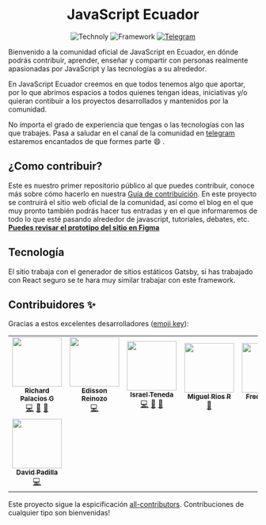 <h1 align="center">JavaScript Ecuador</h1>
<div align="center">

![Technoly](https://img.shields.io/badge/Main%20Tech-Gatsby-blueviolet)
![Framework](https://img.shields.io/badge/Framework-React%20JS-blue)
[![Telegram](https://img.shields.io/badge/Channel-Telegram-informational)](https://t.me/javascriptecuador)

</div>
Bienvenido a la comunidad oficial de JavaScript en Ecuador, en dónde podrás contribuir, aprender, enseñar y compartir con personas realmente apasionadas por JavaScript y las tecnologías a su alrededor.

En JavaScript Ecuador creemos en que todos tenemos algo que aportar, por lo que abrimos espacios a todos quienes tengan ideas, iniciativas y/o quieran contibuir a los proyectos desarrollados y mantenidos por la comunidad.

No importa el grado de experiencia que tengas o las tecnologías con las que trabajes. Pasa a saludar en el canal de la comunidad en [telegram](https://t.me/javascriptecuador) estaremos encantados de que formes parte :smile: .

## ¿Como contribuir?

Este es nuestro primer repositorio público al que puedes contribuir, conoce más sobre cómo hacerlo en nuestra [Guía de contribuición](https://github.com/javascriptecuador/web/blob/master/CONTRIBUTING.md). En este proyecto se contruirá el sitio web oficial de la comunidad, así como el blog en el que muy pronto también podrás hacer tus entradas y en el que informaremos de todo lo que esté pasando alrededor de javascript, tutoriales, debates, etc. **[Puedes revisar el prototipo del sitio en Figma](https://www.figma.com/file/w2VP8mKwNivTOGqsdvGMVe/Prototipo-Web-Ecuador.js?node-id=0%3A1)**

## Tecnología

El sitio trabaja con el generador de sitios estáticos Gatsby, si has trabajado con React seguro se te hara muy similar trabajar con este framework.

## Contribuidores ✨

Gracias a estos excelentes desarrolladores ([emoji key](https://allcontributors.org/docs/en/emoji-key)):

<!-- ALL-CONTRIBUTORS-LIST:START - Do not remove or modify this section -->
<!-- prettier-ignore-start -->
<!-- markdownlint-disable -->
<table>
  <tr>
    <td align="center"><a href="https://richardpalaciosg.dev/"><img src="https://avatars0.githubusercontent.com/u/11642622?v=4?s=100" width="100px;" alt=""/><br /><sub><b>Richard Palacios G</b></sub></a><br /><a href="https://github.com/javascriptecuador/web/commits?author=rpalaciosg" title="Code">💻</a> <a href="https://github.com/javascriptecuador/web/commits?author=rpalaciosg" title="Documentation">📖</a> <a href="#design-rpalaciosg" title="Design">🎨</a></td>
    <td align="center"><a href="http://edzzn.com/"><img src="https://avatars3.githubusercontent.com/u/14936466?v=4?s=100" width="100px;" alt=""/><br /><sub><b>Edisson Reinozo</b></sub></a><br /><a href="https://github.com/javascriptecuador/web/commits?author=edzzn" title="Code">💻</a></td>
    <td align="center"><a href="https://github.com/israteneda"><img src="https://avatars2.githubusercontent.com/u/20668624?v=4?s=100" width="100px;" alt=""/><br /><sub><b>Israel Teneda</b></sub></a><br /><a href="https://github.com/javascriptecuador/web/commits?author=israteneda" title="Code">💻</a> <a href="https://github.com/javascriptecuador/web/commits?author=israteneda" title="Documentation">📖</a> <a href="#design-israteneda" title="Design">🎨</a></td>
    <td align="center"><a href="https://miguelriosr.com/"><img src="https://avatars3.githubusercontent.com/u/25510181?v=4?s=100" width="100px;" alt=""/><br /><sub><b>Miguel Rios R</b></sub></a><br /><a href="https://github.com/javascriptecuador/web/commits?author=miguel-rios-r" title="Documentation">📖</a></td>
    <td align="center"><a href="https://github.com/FreddieAbad"><img src="https://avatars0.githubusercontent.com/u/38579765?v=4?s=100" width="100px;" alt=""/><br /><sub><b>Freddy Abad</b></sub></a><br /><a href="#design-FreddieAbad" title="Design">🎨</a></td>
    <td align="center"><a href="https://github.com/jordanrjcode"><img src="https://avatars2.githubusercontent.com/u/62086742?v=4?s=100" width="100px;" alt=""/><br /><sub><b>Jordan Jaramillo</b></sub></a><br /><a href="https://github.com/javascriptecuador/web/commits?author=jordanrjcode" title="Documentation">📖</a></td>
    <td align="center"><a href="https://github.com/EduardoAyora"><img src="https://avatars1.githubusercontent.com/u/49033198?v=4?s=100" width="100px;" alt=""/><br /><sub><b>Eduardo Ayora Ochoa</b></sub></a><br /><a href="https://github.com/javascriptecuador/web/commits?author=EduardoAyora" title="Code">💻</a></td>
  </tr>
  <tr>
    <td align="center"><a href="https://www.davidpadilla.dev/"><img src="https://avatars3.githubusercontent.com/u/25573926?v=4?s=100" width="100px;" alt=""/><br /><sub><b>David Padilla</b></sub></a><br /><a href="https://github.com/javascriptecuador/web/commits?author=cesardlinx" title="Code">💻</a></td>
  </tr>
</table>

<!-- markdownlint-restore -->
<!-- prettier-ignore-end -->

<!-- ALL-CONTRIBUTORS-LIST:END -->

Este proyecto sigue la espicificación [all-contributors](https://github.com/all-contributors/all-contributors). Contribuciones de cualquier tipo son bienvenidas!

